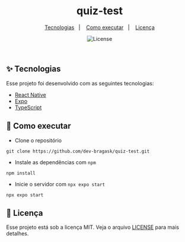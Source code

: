<h1 align="center">
  <strong>quiz-test</strong>
</h1>
<p align="center">
  <a href="#-tecnologias">Tecnologias</a>&nbsp;&nbsp;&nbsp;|&nbsp;&nbsp;&nbsp;
  <a href="#-como-executar">Como executar</a>&nbsp;&nbsp;&nbsp;|&nbsp;&nbsp;&nbsp;
  <a href="#-licença">Licença</a>
</p>
<p align="center">
  <img alt="License" src="https://img.shields.io/static/v1?label=license&message=MIT&color=8257E5&labelColor=000000">
</p>
<br>

## ✨ Tecnologias
Esse projeto foi desenvolvido com as seguintes tecnologias:

- [React Native](https://reactnative.dev/)
- [Expo](https://expo.dev/)
- [TypeScript](https://www.typescriptlang.org/)

## 🚀 Como executar
- Clone o repositório
```
git clone https://github.com/dev-bragask/quiz-test.git
```
- Instale as dependências com `npm`

```
npm install
```
- Inicie o servidor com `npx expo start`
```
npx expo start
```

## 📄 Licença

Esse projeto está sob a licença MIT. Veja o arquivo [LICENSE](LICENSE.md) para mais detalhes.

